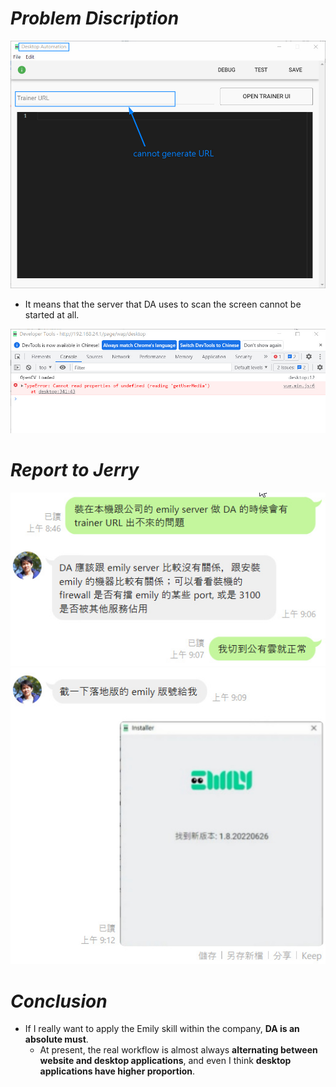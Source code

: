 # **_Problem Discription_**

![Alt no url on DA](pic/bandicam%202022-09-22%2000-31-25-054.jpg)

- It means that the server that DA uses to scan the screen cannot be started at all.

![Alt error msg](pic/bandicam%202022-09-22%2000-31-42-614.jpg)

# **_Report to Jerry_**

![Alt line report: problem description](pic/bandicam%202022-09-22%2000-32-26-900.jpg)
![Alt line report: return emily version](pic/bandicam%202022-09-22%2000-32-35-062.jpg)

# **_Conclusion_**

- If I really want to apply the Emily skill within the company, **DA is an absolute must**.
  - At present, the real workflow is almost always **alternating between website and desktop applications**, and even I think **desktop applications have higher proportion**.
